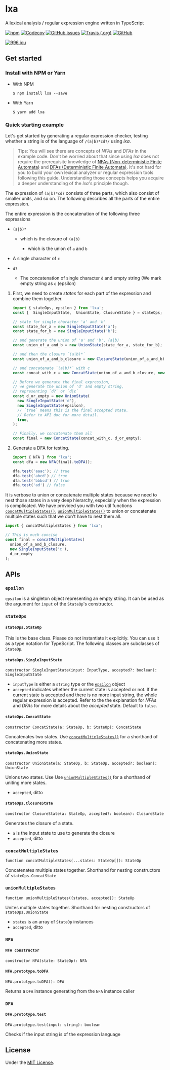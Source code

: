 # lxa

A lexical analysis / regular expression engine written in TypeScript

[![npm](https://img.shields.io/npm/v/lxa.svg)](https://www.npmjs.com/package/lxa)
[![Codecov](https://img.shields.io/codecov/c/github/yuqingc/lxa.svg)](https://codecov.io/gh/yuqingc/lxa)
[![GitHub issues](https://img.shields.io/github/issues/yuqingc/lxa.svg)](https://github.com/yuqingc/lxa/issues)
[![Travis (.org)](https://img.shields.io/travis/yuqingc/lxa.svg)](https://travis-ci.com/yuqingc/lxa)
[![GitHub](https://img.shields.io/github/license/yuqingc/lxa.svg)](https://github.com/yuqingc/lxa/blob/master/LICENSE)

[![996.icu](https://img.shields.io/badge/link-996.icu-red.svg)](https://996.icu)

## Get started

### Install with NPM or Yarn

- With NPM
  ```
  $ npm install lxa --save
  ```

- With Yarn

  ```
  $ yarn add lxa
  ```

### Quick starting example

Let's get started by generating a regular expression checker, testing whether a string is of the language of `/(a|b)*cd?/` using *lxa*.

> Tips: You will see there are concepts of *NFAs* and *DFAs* in the example code. Don't be worried about that since using *lxa* does not require the prerequisite knowledge of [NFAs (Non-deterministic Finite Automata)](https://en.wikipedia.org/wiki/Nondeterministic_finite_automaton) and [DFAs (Deterministic Finite Automata)](https://en.wikipedia.org/wiki/Deterministic_finite_automaton). It's not hard for you to build your own lexical analyzer or regular expression tools following this guide. Understanding those concepts helps you acquire a deeper understanding of the *lxa*'s principle though.

The expression of `(a|b)*cd?` consists of three parts, which also consist of smaller units, and so on. The following describes all the parts of the entire expression.

The entire expression is the concatenation of the following three expressions

- `(a|b)*`

  - which is the closure of `(a|b)`

    - which is the union of `a` and `b`

- A single character of `c`

- `d?`

  - The concatenation of single character `d` and empty string (We mark empty string as `ε` (epsilon)

1. First, we need to create *states* for each part of the expression and combine them together.

    ```ts
    import { stateOps, epsilon } from 'lxa';
    const {  SingleInputState,  UnionState, ClosureState } = stateOps;

    // state for single character 'a' and 'b'
    const state_for_a = new SingleInputState('a');
    const state_for_b = new SingleInputState('b');

    // and generate the union of 'a' and 'b', (a|b)
    const union_of_a_and_b = new UnionState(state_for_a, state_for_b);

    // and then the closure `(a|b)*`
    const union_of_a_and_b_closure = new ClosureState(union_of_a_and_b);

    // and concatenate `(a|b)*` with c
    const concat_with_c = new ConcatState(union_of_a_and_b_closure, new SingleInputState('c'));

    // Before we generate the final expression,
    // we generate the union of 'd' and empty string,
    // representing `d?` or `d|ε`
    const d_or_empty = new UnionState(
      new SingleInputState('d'),
      new SingleInputState(epsilon),
      // `true` means this is the final accepted state.
      // Refer to API doc for more detail.
      true,
    );

    // Finally, we concatenate them all
    const final = new ConcatState(concat_with_c, d_or_empty);
    ```
2. Generate a DFA for testing.

    ```ts
    import { NFA } from 'lxa';
    const dfa = new NFA(final).toDFA();

    dfa.test('aaac'); // true
    dfa.test('abcd') // true
    dfa.test('bbbcd') // true
    dfa.test('ad') // false
    ```
It is verbose to union or concatenate multiple states because we need to nest those states in a very deep hierarchy, especially when the expression is complicated. We have provided you with two util functions [`concatMultipleStates()`](#concatmultiplestates), [`unionMultipleStates()`](#unionmultiplestates) to union or concatenate multiple states such that we don't have to nest them all.

```ts
import { concatMultipleStates } from 'lxa';

// This is much concise
const final = concatMultipleStates(
  union_of_a_and_b_closure, 
  new SingleInputState('c'),
  d_or_empty
);
```

## APIs

### `epsilon`

`epsilon` is a singleton object representing an empty string. It can be used as the argument for `input` of the `StateOp`'s constructor.

### `stateOps`

#### `stateOps.StateOp`

This is the base class. Please do not instantiate it explicitly. You can use it as a type notation for TypeScript. The following classes are subclasses of `StateOp`.

#### `stateOps.SingleInputState `

`constructor SingleInputState(input: InputType, accepted?: boolean): SingleInputState`

- `inputType` is either a `string` type or the [`epsilon`](#epsilon) object
- `accepted` indicates whether the current state is accepted or not. If the current state is accepted and there is no more input string, the whole regular expression is accepted. Refer to the the explanation for *NFAs* and *DFAs* for more details about the *accepted* state. Default to `false`.

#### `stateOps.ConcatState`

`constructor ConcatState(a: StateOp, b: StateOp): ConcatState`

Concatenates two states. Use [`concatMultipleStates()`](#concatmultiplestates) for a shorthand of concatenating more states.

#### `stateOps.UnionState`

`constructor UnionState(a: StateOp, b: StateOp, accepted?: boolean): UnionState`

Unions two states. Use Use [`unionMultipleStates()`](#unionmultiplestates) for a shorthand of uniting more states.

- `accepted`, ditto

#### `stateOps.ClosureState`

`constructor ClosureState(a: StateOp, accepted?: boolean): ClosureState`

Generates the closure of a state.

- `a` is the input state to use to generate the closure
- `accepted`, ditto

### `concatMultipleStates`

`function concatMultipleStates(...states: StateOp[]): StateOp`

Concatenates multiple states together. Shorthand for nesting constructors of `stateOps.ConcatState`

### `unionMultipleStates`

`function unionMultipleStates({states, accepted}): StateOp`

Unites multiple states together. Shorthand for nesting constructors of `stateOps.UnionState`

- `states` is an array of `StateOp` instances
- `accepted`, ditto

### `NFA`

#### `NFA constructor`

`constructor NFA(state: StateOp): NFA`

#### `NFA.prototype.toDFA`

`NFA.prototype.toDFA(): DFA`

Returns a `DFA` instance generating from the `NFA` instance caller

### `DFA`

#### `DFA.prototype.test`

`DFA.prototype.test(input: string): boolean`

Checks if the input string is of the expression language

## License

Under the [MIT License](https://github.com/yuqingc/lxa/blob/master/LICENSE).
